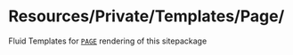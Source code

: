# Resources/Private/Templates/Page/

Fluid Templates for [`PAGE`](../../../../Configuration/Sets/Sitepackage/Setup/page.typoscript) rendering of this sitepackage
